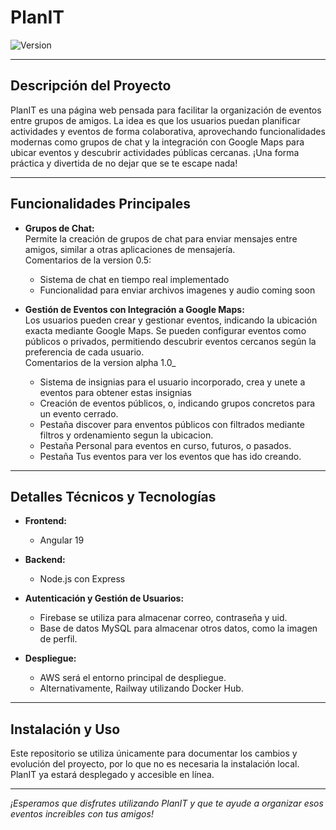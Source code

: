 # PlanIT

![Version](https://img.shields.io/badge/version-alpha1.0-red)

---

## Descripción del Proyecto

PlanIT es una página web pensada para facilitar la organización de eventos entre grupos de amigos. La idea es que los usuarios puedan planificar actividades y eventos de forma colaborativa, aprovechando funcionalidades modernas como grupos de chat y la integración con Google Maps para ubicar eventos y descubrir actividades públicas cercanas. ¡Una forma práctica y divertida de no dejar que se te escape nada!

---

## Funcionalidades Principales

- **Grupos de Chat:**  
  Permite la creación de grupos de chat para enviar mensajes entre amigos, similar a otras aplicaciones de mensajería.  
  Comentarios de la version 0.5:
  - Sistema de chat en tiempo real implementado
  - Funcionalidad para enviar archivos imagenes y audio coming soon
  <!-- Comentario: Integración de chat para comunicación instantánea -->

- **Gestión de Eventos con Integración a Google Maps:**  
  Los usuarios pueden crear y gestionar eventos, indicando la ubicación exacta mediante Google Maps. Se pueden configurar eventos como públicos o privados, permitiendo descubrir eventos cercanos según la preferencia de cada usuario.  
  Comentarios de la version alpha 1.0_
  - Sistema de insignias para el usuario incorporado, crea y unete a eventos para obtener estas insignias
  - Creación de eventos públicos, o, indicando grupos concretos para un evento cerrado.
  - Pestaña discover para enventos públicos con filtrados mediante filtros y ordenamiento segun la ubicacion.
  - Pestaña Personal para eventos en curso, futuros, o pasados.
  - Pestaña Tus eventos para ver los eventos que has ido creando.
  <!-- Comentario: Utilización de Google Maps para mejorar la experiencia de localización -->

---

## Detalles Técnicos y Tecnologías

- **Frontend:**  
  - Angular 19

- **Backend:**  
  - Node.js con Express

- **Autenticación y Gestión de Usuarios:**  
  - Firebase se utiliza para almacenar correo, contraseña y uid.
  - Base de datos MySQL para almacenar otros datos, como la imagen de perfil.

- **Despliegue:**  
  - AWS será el entorno principal de despliegue.
  - Alternativamente, Railway utilizando Docker Hub.

---

## Instalación y Uso

Este repositorio se utiliza únicamente para documentar los cambios y evolución del proyecto, por lo que no es necesaria la instalación local. PlanIT ya estará desplegado y accesible en línea.

---

*¡Esperamos que disfrutes utilizando PlanIT y que te ayude a organizar esos eventos increíbles con tus amigos!*